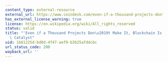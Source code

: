 ```yaml
---
content_type: external-resource
external_url: https://www.coindesk.com/even-if-a-thousand-projects-dont-make-it-blockchain-is-still-a-change-catalyst
has_external_license_warning: true
license: https://en.wikipedia.org/wiki/All_rights_reserved
status: valid
title: "'Even if a Thousand Projects Don\u2019t Make It, Blockchain Is Still a Change\
  \ Catalyst"
uid: 1b61225d-bd0d-4f47-aef9-b3b25afddcbc
url_status_code: 200
wayback_url: ''
---
```

